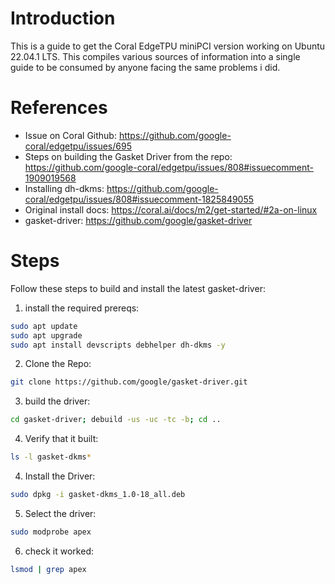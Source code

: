 # Introduction
This is a guide to get the Coral EdgeTPU miniPCI version working on Ubuntu 22.04.1 LTS. This compiles various sources of information into a single guide to be consumed by anyone facing the same problems i did.

# References
- Issue on Coral Github: https://github.com/google-coral/edgetpu/issues/695
- Steps on building the Gasket Driver from the repo: https://github.com/google-coral/edgetpu/issues/808#issuecomment-1909019568
- Installing dh-dkms: https://github.com/google-coral/edgetpu/issues/808#issuecomment-1825849055
- Original install docs: https://coral.ai/docs/m2/get-started/#2a-on-linux
- gasket-driver: https://github.com/google/gasket-driver

# Steps

Follow these steps to build and install the latest gasket-driver:

1. install the required prereqs:
```bash
sudo apt update
sudo apt upgrade
sudo apt install devscripts debhelper dh-dkms -y
```
2. Clone the Repo:
```bash
git clone https://github.com/google/gasket-driver.git
```
3. build the driver:
```bash
cd gasket-driver; debuild -us -uc -tc -b; cd ..
```
4. Verify that it built:
```bash
ls -l gasket-dkms*
```
4. Install the Driver:
```bash
sudo dpkg -i gasket-dkms_1.0-18_all.deb
```
5. Select the driver:
```bash
sudo modprobe apex
```
6. check it worked:
```bash
lsmod | grep apex
```

